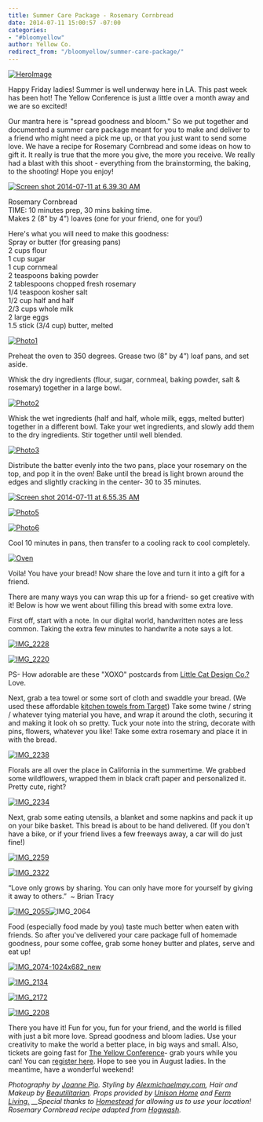 ```yaml
---
title: Summer Care Package - Rosemary Cornbread
date: 2014-07-11 15:00:57 -07:00
categories:
- "#bloomyellow"
author: Yellow Co.
redirect_from: "/bloomyellow/summer-care-package/"
---
```


[![HeroImage](https://yellow-blog-images.imgix.net/2014/07/HeroImage.jpg)](https://yellow-blog-images.imgix.net/2014/07/HeroImage.jpg)

Happy Friday ladies! Summer is well underway here in LA. This past week has been hot! The Yellow Conference is just a little over a month away and we are so excited!

Our mantra here is "spread goodness and bloom." So we put together and documented a summer care package meant for you to make and deliver to a friend who might need a pick me up, or that you just want to send some love. We have a recipe for Rosemary Cornbread and some ideas on how to gift it. It really is true that the more you give, the more you receive. We really had a blast with this shoot - everything from the brainstorming, the baking, to the shooting! Hope you enjoy!

[![Screen shot 2014-07-11 at 6.39.30 AM](https://yellow-blog-images.imgix.net/2014/07/Screen-shot-2014-07-11-at-6.39.30-AM.png)](https://yellow-blog-images.imgix.net/2014/07/Screen-shot-2014-07-11-at-6.39.30-AM.png)

Rosemary Cornbread  
TIME: 10 minutes prep, 30 mins baking time.  
Makes 2 (8” by 4”) loaves (one for your friend, one for you!)

Here's what you will need to make this goodness:  
Spray or butter (for greasing pans)  
2 cups flour  
1 cup sugar  
1 cup cornmeal  
2 teaspoons baking powder  
2 tablespoons chopped fresh rosemary  
1/4 teaspoon kosher salt  
1/2 cup half and half  
2/3 cups whole milk  
2 large eggs  
1.5 stick (3/4 cup) butter, melted

[![Photo1](https://yellow-blog-images.imgix.net/2014/07/Photo1.jpg)](https://yellow-blog-images.imgix.net/2014/07/Photo1.jpg)

Preheat the oven to 350 degrees. Grease two (8” by 4”) loaf pans, and set aside.

Whisk the dry ingredients (flour, sugar, cornmeal, baking powder, salt & rosemary) together in a large bowl.

[![Photo2](https://yellow-blog-images.imgix.net/2014/07/Photo2.jpg)](https://yellow-blog-images.imgix.net/2014/07/Photo2.jpg)

Whisk the wet ingredients (half and half, whole milk, eggs, melted butter) together in a different bowl. Take your wet ingredients, and slowly add them to the dry ingredients. Stir together until well blended.

[![Photo3](https://yellow-blog-images.imgix.net/2014/07/Photo3.jpg)](https://yellow-blog-images.imgix.net/2014/07/Photo3.jpg)

Distribute the batter evenly into the two pans, place your rosemary on the top, and pop it in the oven! Bake until the bread is light brown around the edges and slightly cracking in the center- 30 to 35 minutes.

[![Screen shot 2014-07-11 at 6.55.35 AM](https://yellow-blog-images.imgix.net/2014/07/Screen-shot-2014-07-11-at-6.55.35-AM.png)](https://yellow-blog-images.imgix.net/2014/07/Screen-shot-2014-07-11-at-6.55.35-AM.png)

[![Photo5](https://yellow-blog-images.imgix.net/2014/07/Photo5.jpg)](https://yellow-blog-images.imgix.net/2014/07/Photo5.jpg)

[![Photo6](https://yellow-blog-images.imgix.net/2014/07/Photo6.jpg)](https://yellow-blog-images.imgix.net/2014/07/Photo6.jpg)

Cool 10 minutes in pans, then transfer to a cooling rack to cool completely.

[![Oven](https://yellow-blog-images.imgix.net/2014/07/Oven.jpg)](https://yellow-blog-images.imgix.net/2014/07/Oven.jpg)

Voila! You have your bread! Now share the love and turn it into a gift for a friend.

There are many ways you can wrap this up for a friend- so get creative with it! Below is how we went about filling this bread with some extra love.

First off, start with a note. In our digital world, handwritten notes are less common. Taking the extra few minutes to handwrite a note says a lot.

[![IMG_2228](https://yellow-blog-images.imgix.net/2014/07/IMG_2228.jpg)](https://yellow-blog-images.imgix.net/2014/07/IMG_2228.jpg)

[![IMG_2220](https://yellow-blog-images.imgix.net/2014/07/IMG_2220-1024x682.jpg)](https://yellow-blog-images.imgix.net/2014/07/IMG_2220.jpg)

PS- How adorable are these "XOXO" postcards from [Little Cat Design Co.?](http://www.littlecatdesigncoblog.com/) Love.

Next, grab a tea towel or some sort of cloth and swaddle your bread. (We used these affordable [kitchen towels from Target](http://www.target.com/p/room-essentials-kitchen-towels-4-pk-white/-/A-14441629)) Take some twine / string / whatever tying material you have, and wrap it around the cloth, securing it and making it look oh so pretty. Tuck your note into the string, decorate with pins, flowers, whatever you like! Take some extra rosemary and place it in with the bread.

[![IMG_2238](https://yellow-blog-images.imgix.net/2014/07/IMG_2238.jpg)](https://yellow-blog-images.imgix.net/2014/07/IMG_2238.jpg)

Florals are all over the place in California in the summertime. We grabbed some wildflowers, wrapped them in black craft paper and personalized it. Pretty cute, right?

[![IMG_2234](https://yellow-blog-images.imgix.net/2014/07/IMG_2234.jpg)](https://yellow-blog-images.imgix.net/2014/07/IMG_2234.jpg)

Next, grab some eating utensils, a blanket and some napkins and pack it up on your bike basket. This bread is about to be hand delivered. (If you don't have a bike, or if your friend lives a few freeways away, a car will do just fine!)

[![IMG_2259](https://yellow-blog-images.imgix.net/2014/07/IMG_2259.jpg)](https://yellow-blog-images.imgix.net/2014/07/IMG_2259.jpg)

[![IMG_2322](https://yellow-blog-images.imgix.net/2014/07/IMG_2322.jpg)](https://yellow-blog-images.imgix.net/2014/07/IMG_2322.jpg)

“Love only grows by sharing. You can only have more for yourself by giving it away to others.”  ~ Brian Tracy

[![IMG_2055](https://yellow-blog-images.imgix.net/2014/07/IMG_2055-682x1024.jpg)](https://yellow-blog-images.imgix.net/2014/07/IMG_2055.jpg)![IMG_2064](https://yellow-blog-images.imgix.net/2014/07/IMG_2064-682x1024.jpg)

Food (especially food made by you) taste much better when eaten with friends. So after you've delivered your care package full of homemade goodness, pour some coffee, grab some honey butter and plates, serve and eat up!

[![IMG_2074-1024x682_new](https://yellow-blog-images.imgix.net/2014/07/IMG_2074-1024x682_new.jpg)](https://yellow-blog-images.imgix.net/2014/07/IMG_2074-1024x682_new.jpg)

[![IMG_2134](https://yellow-blog-images.imgix.net/2014/07/IMG_2134-1024x682.jpg)](https://yellow-blog-images.imgix.net/2014/07/IMG_2134.jpg)

[![IMG_2172](https://yellow-blog-images.imgix.net/2014/07/IMG_2172.jpg)](https://yellow-blog-images.imgix.net/2014/07/IMG_2172.jpg)

[![IMG_2208](https://yellow-blog-images.imgix.net/2014/07/IMG_2208.jpg)](https://yellow-blog-images.imgix.net/2014/07/IMG_2208.jpg)

There you have it! Fun for you, fun for your friend, and the world is filled with just a bit more love. Spread goodness and bloom ladies. Use your creativity to make the world a better place, in big ways and small. Also, tickets are going fast for [The Yellow Conference](https://ti.to/yellowconference/the-yellow-conference)- grab yours while you can! You can [r](https://ti.to/yellowconference/the-yellow-conference)[egister here](https://ti.to/yellowconference/the-yellow-conference). Hope to see you in August ladies. In the meantime, have a wonderful weekend!

_Photography by [Joanne Pio](http://joannepioblog.com/). Styling by [Alexmichaelmay.com](http://alexmichaelmay.wix.com/alexmichaelmay), Hair and Makeup by [Beautilitarian](http://www.beautilitarian.com/). Props provided by [Unison Home](http://www.fermliving.com/webshop/shop/spring-collection-2014.aspx) and [Ferm Living.](http://www.fermliving.com/webshop/shop/spring-collection-2014.aspx) \_\_Special thanks to [Homestead](http://www.homesteadca.com/) for allowing us to use your location! Rosemary Cornbread recipe adapted from [Hogwash](http://jessthomson.wordpress.com/2011/08/10/why-we-eat/)._
